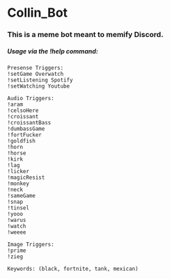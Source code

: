 # Collin_Bot
### This is a meme bot meant to memify Discord.

##### Usage via the !help command:

```
Presense Triggers:
!setGame Overwatch
!setListening Spotify
!setWatching Youtube

Audio Triggers:
!aram
!celsoHere
!croissant
!croissantBass
!dumbassGame
!fortFucker
!goldfish
!horn
!horse
!kirk
!lag
!licker
!magicResist
!monkey
!neck
!sameGame
!snap
!tinsel
!yooo
!warus
!watch
!weeee

Image Triggers:
!prime
!zieg

Keywords: (black, fortnite, tank, mexican)
```
